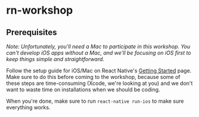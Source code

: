 # rn-workshop

## Prerequisites

<i>Note: Unfortunately, you'll need a Mac to participate in this workshop. You can't develop iOS apps without a Mac, and we'll be focusing on iOS first to keep things simple and straightforward.</i>

Follow the setup guide for iOS/Mac on React Native's [Getting Started](https://facebook.github.io/react-native/docs/getting-started.html) page. Make sure to do this before coming to the workshop, because some of these steps are time-consuming (Xcode, we're looking at you) 
and we don't want to waste time on installations when we should be coding.

When you're done, make sure to run `react-native run-ios` to make sure everything works. 


